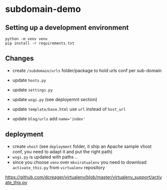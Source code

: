 # subdomain-demo

## Setting up a development environment

    python -m venv venv
    pip install -r requirements.txt

## Changes

- create `/subdomain/urls` folder/package to hold urls conf per sub-domain

- update `hosts.py`
- update `settings.py`
- update `wsgi.py` (see deployemnt section)

- update `template/base.html` use `url` instead of `host_url`

- update `blog/urls` add `name='index'`

## deployment

- create `vhost` (see `deployment` folder, it ship an Apache sample vhost conf, you need to adapt it and put the right path)
- `wsgi.py` is updated with paths ..
- since you choose `venv` over `mkviratualenv` you need to download `activate_this.py` from `virtualenv` repository

https://github.com/dcreager/virtualenv/blob/master/virtualenv_support/activate_this.py